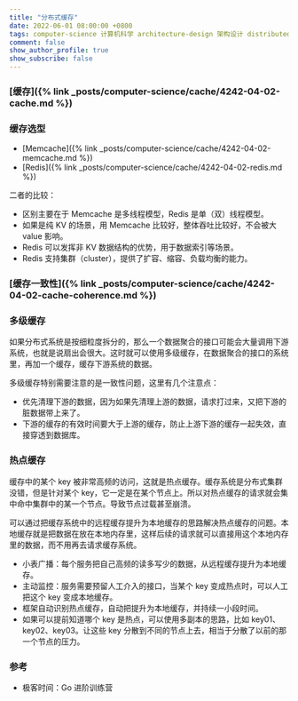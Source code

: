 ```yaml
---
title: "分布式缓存"
date: 2022-06-01 08:00:00 +0800
tags: computer-science 计算机科学 architecture-design 架构设计 distributed-system 分布式系统 cache 缓存 
comment: false
show_author_profile: true
show_subscribe: false
---
```


### [缓存]({% link _posts/computer-science/cache/4242-04-02-cache.md %})

### 缓存选型

- [Memcache]({% link _posts/computer-science/cache/4242-04-02-memcache.md %})
- [Redis]({% link _posts/computer-science/cache/4242-04-02-redis.md %})

二者的比较：

- 区别主要在于 Memcache 是多线程模型，Redis 是单（双）线程模型。
- 如果是纯 KV 的场景，用 Memcache 比较好，整体吞吐比较好，不会被大 value 影响。
- Redis 可以发挥非 KV 数据结构的优势，用于数据索引等场景。
- Redis 支持集群（cluster），提供了扩容、缩容、负载均衡的能力。

### [缓存一致性]({% link _posts/computer-science/cache/4242-04-02-cache-coherence.md %})

### 多级缓存

如果分布式系统是按细粒度拆分的，那么一个数据聚合的接口可能会大量调用下游系统，也就是说扇出会很大。这时就可以使用多级缓存，在数据聚合的接口的系统里，再加一个缓存，缓存下游系统的数据。

多级缓存特别需要注意的是一致性问题，这里有几个注意点：

- 优先清理下游的数据，因为如果先清理上游的数据，请求打过来，又把下游的脏数据带上来了。
- 下游的缓存的有效时间要大于上游的缓存，防止上游下游的缓存一起失效，直接穿透到数据库。

### 热点缓存

缓存中的某个 key 被非常高频的访问，这就是热点缓存。缓存系统是分布式集群没错，但是针对某个 key，它一定是在某个节点上。所以对热点缓存的请求就会集中命中集群中的某一个节点。导致节点过载甚至崩溃。

可以通过把缓存系统中的远程缓存提升为本地缓存的思路解决热点缓存的问题。本地缓存就是把数据在放在本地内存里，这样后续的请求就可以直接用这个本地内存里的数据，而不用再去请求缓存系统。

- 小表广播：每个服务把自己高频的读多写少的数据，从远程缓存提升为本地缓存。
- 主动监控：服务需要预留人工介入的接口，当某个 key 变成热点时，可以人工把这个 key 变成本地缓存。
- 框架自动识别热点缓存，自动把提升为本地缓存，并持续一小段时间。
- 如果可以提前知道哪个 key 是热点，可以使用多副本的思路，比如 key01、key02、key03。让这些 key 分散到不同的节点上去，相当于分散了以前的那一个节点的压力。

### 参考

- 极客时间：Go 进阶训练营
